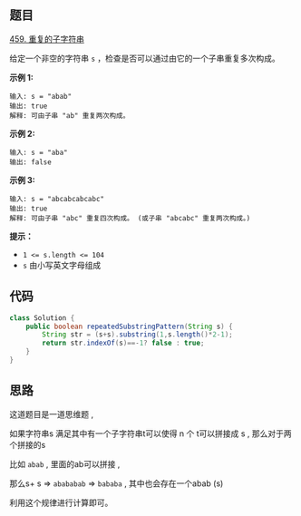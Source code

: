 ## 题目

[459. 重复的子字符串](https://leetcode.cn/problems/repeated-substring-pattern/)

给定一个非空的字符串 `s` ，检查是否可以通过由它的一个子串重复多次构成。

 

**示例 1:**

```
输入: s = "abab"
输出: true
解释: 可由子串 "ab" 重复两次构成。
```

**示例 2:**

```
输入: s = "aba"
输出: false
```

**示例 3:**

```
输入: s = "abcabcabcabc"
输出: true
解释: 可由子串 "abc" 重复四次构成。 (或子串 "abcabc" 重复两次构成。)
```

 

**提示：**



- `1 <= s.length <= 104`
- `s` 由小写英文字母组成

## 代码

```java
class Solution {
    public boolean repeatedSubstringPattern(String s) {
        String str = (s+s).substring(1,s.length()*2-1);
        return str.indexOf(s)==-1? false : true;        
    }
}
```

## 思路

这道题目是一道思维题 , 

如果字符串s 满足其中有一个子字符串t可以使得 n 个 t可以拼接成 s , 那么对于两个拼接的s

比如 `abab` , 里面的ab可以拼接 ,

那么s+ s =>  `abababab` => `bababa` , 其中也会存在一个abab (s)

利用这个规律进行计算即可。